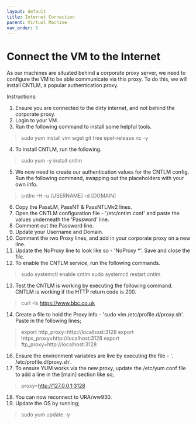 ```yaml
---
layout: default
title: Internet Connection
parent: Virtual Machine
nav_order: 5
---
```


# Connect the VM to the Internet

As our machines are situated behind a corporate proxy server, we need to configure the VM to be able communicate via this proxy.  To do this, we will install CNTLM, a popular authentication proxy.

Instructions:
1. Ensure you are connected to the dirty internet, and not behind the corporate proxy.
2. Login to your VM.
3. Run the following command to install some helpful tools.

> sudo yum install vim wget git tree epel-release nc -y

4. To install CNTLM, run the following.

> sudo yum -y install cntlm

5. We now need to create our authentication values for the CNTLM config.  Run the following command, swapping out the placeholders with your own info.

> cntlm -H -u [USERNAME] -d [DOMAIN]

6. Copy the PassLM, PassNT & PassNTLMv2 lines.
7. Open the CNTLM configuration file - '/etc/cntlm.conf' and paste the values underneath the 'Password' line.
8. Comment out the Password line.
9. Update your Username and Domain.
10. Comment the two Proxy lines, and add in your corporate proxy on a new line.
11. Update the NoProxy line to look like so - 'NoProxy        *'.  Save and close the file.
12. To enable the CNTLM service, run the following commands.

> sudo systemctl enable cntlm
> sudo systemctl restart cntlm

13. Test the CNTLM is working by executing the following command.  CNTLM is working if the HTTP return code is 200.

> curl -Is https://www.bbc.co.uk

14. Create a file to hold the Proxy info - 'sudo vim /etc/profile.d/proxy.sh'.  Paste in the following lines;

> export http_proxy=http://localhost:3128
> export https_proxy=http://localhost:3128
> export ftp_proxy=http://localhost:3128

16. Ensure the environment variables are live by executing the file - '. /etc/profile.d/proxy.sh'.
17. To ensure YUM works via the new proxy, update the /etc/yum.conf file to add a line in the [main] section like so;

> proxy=http://127.0.0.1:3128

18. You can now reconnect to URA/ww930.
19. Update the OS by running;

> sudo yum update -y
